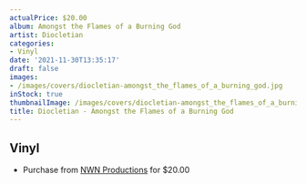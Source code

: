 ```yaml
---
actualPrice: $20.00
album: Amongst the Flames of a Burning God
artist: Diocletian
categories:
- Vinyl
date: '2021-11-30T13:35:17'
draft: false
images:
- /images/covers/diocletian-amongst_the_flames_of_a_burning_god.jpg
inStock: true
thumbnailImage: /images/covers/diocletian-amongst_the_flames_of_a_burning_god-thumb.jpg
title: Diocletian - Amongst the Flames of a Burning God
---
```


## Vinyl
* Purchase from [NWN Productions](http://shop.nwnprod.com/index.php?route=product/product&path=75&product_id=17474&sort=pd.name&order=ASC) for $20.00
